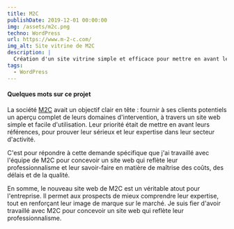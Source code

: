 ```yaml
---
title: M2C
publishDate: 2019-12-01 00:00:00
img: /assets/m2c.png
techno: WordPress
url: https://www.m-2-c.com/
img_alt: Site vitrine de M2C
description: |
  Création d'un site vitrine simple et efficace pour mettre en avant les références et domaines d'intervention.
tags:
  - WordPress
---
```


#### Quelques mots sur ce projet

La société <a href="https://www.m-2-c.com/">M2C</a> avait un objectif clair en tête : fournir à ses clients potentiels un aperçu complet de leurs domaines d'intervention, à travers un site web simple et facile d'utilisation. Leur priorité était de mettre en avant leurs références, pour prouver leur sérieux et leur expertise dans leur secteur d'activité.

C'est pour répondre à cette demande spécifique que j'ai travaillé avec l'équipe de M2C pour concevoir un site web qui reflète leur professionnalisme et leur savoir-faire en matière de maîtrise des coûts, des délais et de la qualité.

En somme, le nouveau site web de M2C est un véritable atout pour l'entreprise. Il permet aux prospects de mieux comprendre leur expertise, tout en renforçant leur image de marque sur le marché. Je suis fier d'avoir travaillé avec M2C pour concevoir un site web qui reflète leur professionnalisme.
